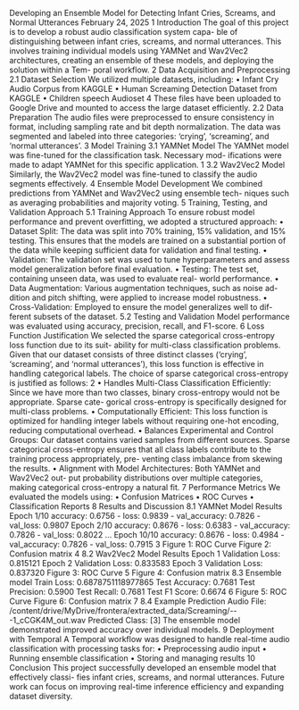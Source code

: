 Developing an Ensemble Model for Detecting
Infant Cries, Screams, and Normal Utterances
February 24, 2025
1 Introduction
The goal of this project is to develop a robust audio classification system capa-
ble of distinguishing between infant cries, screams, and normal utterances. This
involves training individual models using YAMNet and Wav2Vec2 architectures,
creating an ensemble of these models, and deploying the solution within a Tem-
poral workflow.
2 Data Acquisition and Preprocessing
2.1 Dataset Selection
We utilized multiple datasets, including:
• Infant Cry Audio Corpus from KAGGLE
• Human Screaming Detection Dataset from KAGGLE
• Children speech Audioset 4
These files have been uploaded to Google Drive and mounted to access
the large dataset efficiently.
2.2 Data Preparation
The audio files were preprocessed to ensure consistency in format, including
sampling rate and bit depth normalization. The data was segmented and labeled
into three categories: ‘crying’, ‘screaming’, and ‘normal utterances’.
3 Model Training
3.1 YAMNet Model
The YAMNet model was fine-tuned for the classification task. Necessary mod-
ifications were made to adapt YAMNet for this specific application.
1
3.2 Wav2Vec2 Model
Similarly, the Wav2Vec2 model was fine-tuned to classify the audio segments
effectively.
4 Ensemble Model Development
We combined predictions from YAMNet and Wav2Vec2 using ensemble tech-
niques such as averaging probabilities and majority voting.
5 Training, Testing, and Validation Approach
5.1 Training Approach
To ensure robust model performance and prevent overfitting, we adopted a
structured approach:
• Dataset Split: The data was split into 70% training, 15% validation, and
15% testing. This ensures that the models are trained on a substantial
portion of the data while keeping sufficient data for validation and final
testing.
• Validation: The validation set was used to tune hyperparameters and
assess model generalization before final evaluation.
• Testing: The test set, containing unseen data, was used to evaluate real-
world performance.
• Data Augmentation: Various augmentation techniques, such as noise ad-
dition and pitch shifting, were applied to increase model robustness.
• Cross-Validation: Employed to ensure the model generalizes well to dif-
ferent subsets of the dataset.
5.2 Testing and Validation
Model performance was evaluated using accuracy, precision, recall, and F1-score.
6 Loss Function Justification
We selected the sparse categorical cross-entropy loss function due to its suit-
ability for multi-class classification problems. Given that our dataset consists of
three distinct classes (‘crying’, ‘screaming’, and ‘normal utterances’), this loss
function is effective in handling categorical labels.
The choice of sparse categorical cross-entropy is justified as follows:
2
• Handles Multi-Class Classification Efficiently: Since we have more than
two classes, binary cross-entropy would not be appropriate. Sparse cate-
gorical cross-entropy is specifically designed for multi-class problems.
• Computationally Efficient: This loss function is optimized for handling
integer labels without requiring one-hot encoding, reducing computational
overhead.
• Balances Experimental and Control Groups: Our dataset contains varied
samples from different sources. Sparse categorical cross-entropy ensures
that all class labels contribute to the training process appropriately, pre-
venting class imbalance from skewing the results.
• Alignment with Model Architectures: Both YAMNet and Wav2Vec2 out-
put probability distributions over multiple categories, making categorical
cross-entropy a natural fit.
7 Performance Metrics
We evaluated the models using:
• Confusion Matrices
• ROC Curves
• Classification Reports
8 Results and Discussion
8.1 YAMNet Model Results
Epoch 1/10
accuracy: 0.6756 - loss: 0.9839 - val_accuracy: 0.7826 - val_loss: 0.9807
Epoch 2/10
accuracy: 0.8676 - loss: 0.6383 - val_accuracy: 0.7826 - val_loss: 0.8022
...
Epoch 10/10
accuracy: 0.8676 - loss: 0.4984 - val_accuracy: 0.7826 - val_loss: 0.7915
3
Figure 1: ROC Curve
Figure 2: Confusion matrix
4
8.2 Wav2Vec2 Model Results
Epoch 1 Validation Loss: 0.815121
Epoch 2 Validation Loss: 0.833583
Epoch 3 Validation Loss: 0.837320
Figure 3: ROC Curve
5
Figure 4: Confusion matrix
8.3 Ensemble model
Train Loss: 0.6878751118977865 Test Accuracy: 0.7681 Test Precision: 0.5900
Test Recall: 0.7681 Test F1 Score: 0.6674
6
Figure 5: ROC Curve
Figure 6: Confusion matrix
7
8.4 Example Prediction
Audio File: /content/drive/MyDrive/frontera/extracted_data/Screaming/---1_cCGK4M_out.wav
Predicted Class: [3]
The ensemble model demonstrated improved accuracy over individual models.
9 Deployment with Temporal
A Temporal workflow was designed to handle real-time audio classification with
processing tasks for:
• Preprocessing audio input
• Running ensemble classification
• Storing and managing results
10 Conclusion
This project successfully developed an ensemble model that effectively classi-
fies infant cries, screams, and normal utterances. Future work can focus on
improving real-time inference efficiency and expanding dataset diversity.
